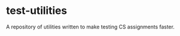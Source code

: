 test-utilities
==============

A repository of utilities written to make testing CS assignments faster.
